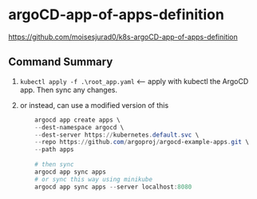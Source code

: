 # argoCD-app-of-apps-definition

<https://github.com/moisesjurad0/k8s-argoCD-app-of-apps-definition>

## Command Summary

1. `kubectl apply -f .\root_app.yaml` <-- apply with kubectl the ArgoCD app. Then sync any changes.
2. or instead, can use a modified version of this

    ```PowerShell
        argocd app create apps \
        --dest-namespace argocd \
        --dest-server https://kubernetes.default.svc \
        --repo https://github.com/argoproj/argocd-example-apps.git \
        --path apps
        
        # then sync
        argocd app sync apps  
        # or sync this way using minikube
        argocd app sync apps --server localhost:8080
    ```
